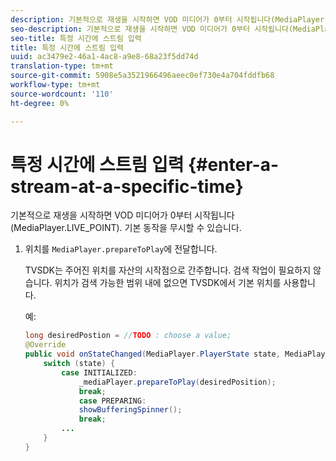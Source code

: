```yaml
---
description: 기본적으로 재생을 시작하면 VOD 미디어가 0부터 시작됩니다(MediaPlayer.LIVE_POINT). 기본 동작을 무시할 수 있습니다.
seo-description: 기본적으로 재생을 시작하면 VOD 미디어가 0부터 시작됩니다(MediaPlayer.LIVE_POINT). 기본 동작을 무시할 수 있습니다.
seo-title: 특정 시간에 스트림 입력
title: 특정 시간에 스트림 입력
uuid: ac3479e2-46a1-4ac8-a9e8-68a23f5dd74d
translation-type: tm+mt
source-git-commit: 5908e5a3521966496aeec0ef730e4a704fddfb68
workflow-type: tm+mt
source-wordcount: '110'
ht-degree: 0%

---
```



# 특정 시간에 스트림 입력 {#enter-a-stream-at-a-specific-time}

기본적으로 재생을 시작하면 VOD 미디어가 0부터 시작됩니다(MediaPlayer.LIVE_POINT). 기본 동작을 무시할 수 있습니다.

1. 위치를 `MediaPlayer.prepareToPlay`에 전달합니다.

   TVSDK는 주어진 위치를 자산의 시작점으로 간주합니다. 검색 작업이 필요하지 않습니다. 위치가 검색 가능한 범위 내에 없으면 TVSDK에서 기본 위치를 사용합니다.

   예:

   ```java
   long desiredPostion = //TODO : choose a value; 
   @Override 
   public void onStateChanged(MediaPlayer.PlayerState state, MediaPlayerNotification notification) { 
       switch (state) { 
           case INITIALIZED: 
               _mediaPlayer.prepareToPlay(desiredPosition); 
               break; 
               case PREPARING: 
               showBufferingSpinner(); 
               break; 
           ... 
       } 
   } 
   ```

